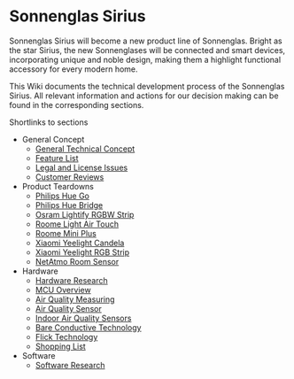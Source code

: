 # Sonnenglas Sirius

Sonnenglas Sirius will become a new product line of Sonnenglas.
Bright as the star Sirius, the new Sonnenglases will be connected and smart devices, incorporating unique and noble design, making them a highlight functional accessory for every modern home.

This Wiki documents the technical development process of the Sonnenglas Sirius. All relevant information and actions for our decision making can be found in the corresponding sections. 

Shortlinks to sections

- General Concept
    - [General Technical Concept](https://github.com/sebastn/Sonnenglas/tree/master/General/Conceptional_Research.md)
    - [Feature List](https://github.com/sebastn/Sonnenglas/tree/master/General/Feature_List.md)
    - [Legal and License Issues](https://github.com/sebastn/Sonnenglas/tree/master/General/License_and_Legal_Issues.md)
    - [Customer Reviews](https://github.com/sebastn/Sonnenglas/tree/master/General/Customer_Reviews.md)
- Product Teardowns
    - [Philips Hue Go](https://github.com/sebastn/Sonnenglas/blob/master/Teardown/Philips_Hue_Go.md) 
    - [Philips Hue Bridge](https://github.com/sebastn/Sonnenglas/blob/master/Teardown/Philips_Hue_Bridge.md)
    - [Osram Lightify RGBW Strip](https://github.com/sebastn/Sonnenglas/blob/master/Teardown/Osram_Lightify.md)
    - [Roome Light Air Touch](https://github.com/sebastn/Sonnenglas/blob/master/Teardown/Roome_Light_Air_Touch.md)
    - [Roome Mini Plus](https://github.com/sebastn/Sonnenglas/blob/master/Teardown/Roome_Mini_Plus.md)
    - [Xiaomi Yeelight Candela](https://github.com/sebastn/Sonnenglas/blob/master/Teardown/Yeelight_Candela.md)
    - [Xiaomi Yeelight RGB Strip](https://github.com/sebastn/Sonnenglas/blob/master/Teardown/Yeelight_Light_Strip.md)
     - [NetAtmo Room Sensor](https://github.com/sebastn/Sonnenglas/blob/master/Teardown/NetAtmo.md)
- Hardware
    - [Hardware Research](https://github.com/sebastn/Sonnenglas/blob/master/Hardware/Hardware_Research.md)
    - [MCU Overview](https://github.com/sebastn/Sonnenglas/blob/master/Hardware/MCU_Overview.md)
    - [Air Quality Measuring](https://github.com/sebastn/Sonnenglas/blob/master/Hardware/Air_Quality_Measuring.md)
    - [Air Quality Sensor](https://github.com/sebastn/Sonnenglas/blob/master/Hardware/Air_Quality_Sensor.md)
    - [Indoor Air Quality Sensors](https://github.com/sebastn/Sonnenglas/blob/master/Hardware/Indoor_Air_Quality_Sensors.md)
    - [Bare Conductive Technology](https://github.com/sebastn/Sonnenglas/blob/master/Hardware/Bare_Conductive.md)
    - [Flick Technology](https://github.com/sebastn/Sonnenglas/blob/master/Hardware/Flick.md)
    - [Shopping List](https://github.com/sebastn/Sonnenglas/blob/master/Hardware/Shopping_List.md)
- Software
    - [Software Research](https://github.com/sebastn/Sonnenglas/blob/master/Software/Software_Research.md)